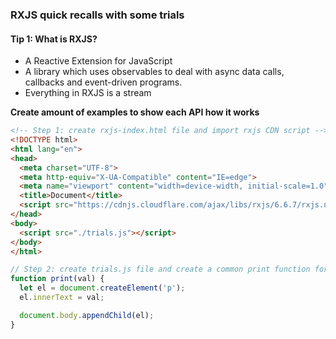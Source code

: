 ### RXJS quick recalls with some trials

#### Tip 1: What is RXJS?

- A Reactive Extension for JavaScript
- A library which uses observables to deal with async data calls, callbacks and event-driven programs.
- Everything in RXJS is a stream

<b>Create amount of examples to show each API how it works</b>

```html
<!-- Step 1: create rxjs-index.html file and import rxjs CDN script -->
<!DOCTYPE html>
<html lang="en">
<head>
  <meta charset="UTF-8">
  <meta http-equiv="X-UA-Compatible" content="IE=edge">
  <meta name="viewport" content="width=device-width, initial-scale=1.0">
  <title>Document</title>
  <script src="https://cdnjs.cloudflare.com/ajax/libs/rxjs/6.6.7/rxjs.umd.min.js" integrity="sha512-0/2ebe9lI6BcinFBXFjbBkquDfccT2wP+E48pecciFuGMXPRNdInXZawHiM2NUUVJ4/aKAzyebbvh+CkvRhwTA==" crossorigin="anonymous" referrerpolicy="no-referrer"></script>
</head>
<body>
  <script src="./trials.js"></script>
</body>
</html>
```

```js
// Step 2: create trials.js file and create a common print function for print all the result later, following below: 
function print(val) {
  let el = document.createElement('p');
  el.innerText = val;

  document.body.appendChild(el);
}
```